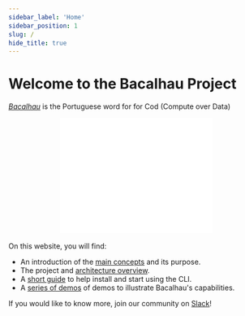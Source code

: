 ```yaml
---
sidebar_label: 'Home'
sidebar_position: 1
slug: /
hide_title: true
---
```


# Welcome to the Bacalhau Project

*[Bacalhau](https://translate.google.com/?sl=pt&tl=en&text=bacalhau&op=translate)* is the Portuguese word for for Cod (Compute over Data)

<p align="center">
<img src="img/bacalhau-logo-white.png" alt="Bacalhau Logo" width="300" />
</p>

On this website, you will find:

- An introduction of the [main concepts](about-bacalhau/introduction.md) and its purpose.
- The project and [architecture overview](about-bacalhau/architecture.md).
- A [short guide](getting-started/installation.md) to help install and start using the CLI.
- A [series of demos](demos/hello-bacalhau.md) of demos to illustrate Bacalhau's capabilities.

If you would like to know more, join our community on [Slack](https://filecoinproject.slack.com/archives/C02RLM3JHUY)!
